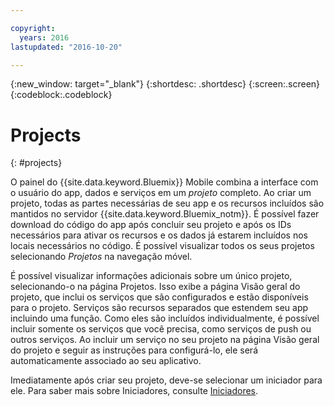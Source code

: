 ```yaml
---

copyright:
  years: 2016
lastupdated: "2016-10-20"

---
```

{:new_window: target="_blank"}
{:shortdesc: .shortdesc}
{:screen:.screen}
{:codeblock:.codeblock}

# Projects
{: #projects}

O painel do {{site.data.keyword.Bluemix}} Mobile combina a interface com o
usuário do app, dados e serviços em um *projeto* completo. Ao criar um
projeto, todas as partes necessárias de seu app e os recursos incluídos são mantidos no
servidor {{site.data.keyword.Bluemix_notm}}. É possível fazer
download do código do app após concluir seu projeto e após os IDs
necessários para ativar os recursos e os dados já estarem incluídos
nos locais necessários no código. É
possível visualizar todos os seus projetos selecionando
*Projetos* na navegação móvel.  

É possível visualizar informações adicionais sobre um único
projeto, selecionando-o na página Projetos. Isso exibe a página Visão
geral do projeto, que inclui os serviços que são configurados e
estão disponíveis para o projeto. Serviços são recursos
separados que estendem seu app incluindo uma função. Como eles são
incluídos individualmente, é possível incluir somente os serviços que você precisa, como serviços de push ou outros serviços. Ao
incluir um serviço no seu projeto na página Visão geral do projeto e
seguir as instruções para configurá-lo, ele será automaticamente
associado ao seu aplicativo.

Imediatamente após criar seu projeto, deve-se selecionar um
iniciador para ele.  Para saber mais sobre Iniciadores,
consulte [Iniciadores](starters.html).
